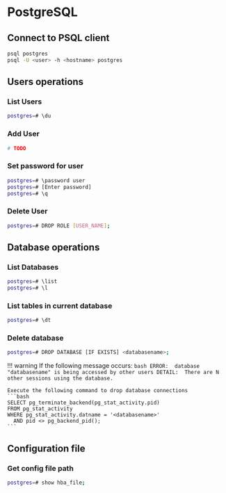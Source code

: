 # PostgreSQL

## Connect to PSQL client
```bash
psql postgres
psql -U <user> -h <hostname> postgres
```

## Users operations
### List Users
```bash
postgres=# \du
```

### Add User
```bash
# TODO
```

### Set password for user
```bash
postgres=# \password user
postgres=# [Enter password]
postgres=# \q
```

### Delete User
```bash
postgres=# DROP ROLE [USER_NAME];
```

## Database operations

### List Databases
```bash
postgres=# \list
postgres=# \l
```

### List tables in current database
```bash
postgres=# \dt
```

### Delete database
```bash
postgres=# DROP DATABASE [IF EXISTS] <databasename>;
```
!!! warning
    If the following message occurs:
    ```bash
    ERROR:  database "databasename" is being accessed by other users
    DETAIL:  There are N other sessions using the database.
    ```
    
    Execute the following command to drop database connections
    ```bash
    SELECT pg_terminate_backend(pg_stat_activity.pid)
    FROM pg_stat_activity
    WHERE pg_stat_activity.datname = '<databasename>'
      AND pid <> pg_backend_pid();
    ```

## Configuration file

### Get config file path
```bash
postgres=# show hba_file;
```
